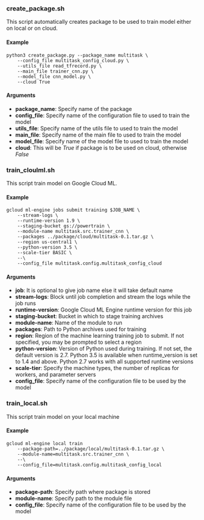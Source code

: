 ### create_package.sh

This script automatically creates package to be used to train model either on local or on cloud.

#### Example
```
python3 create_package.py --package_name multitask \
	--config_file multitask_config_cloud.py \
	--utils_file read_tfrecord.py \
	--main_file trainer_cnn.py \
	--model_file cnn_model.py \
	--cloud True
```

#### Arguments

* **package_name**: Specify name of the package
* **config_file**: Specify name of the configuration file to used to train the model
* **utils_file**: Specify name of the utils file to used to train the model
* **main_file**: Specify name of the main file to used to train the model
* **model_file**: Specify name of the model file to used to train the model
* **cloud**: This will be _True_ if package is to be used on cloud, otherwise _False_


### train_cloulml.sh


This script train model on Google Cloud ML.

#### Example
```
gcloud ml-engine jobs submit training $JOB_NAME \
	--stream-logs \
	--runtime-version 1.9 \
	--staging-bucket gs://powertrain \
	--module-name multitask.src.trainer_cnn \
	--packages ../package/cloud/multitask-0.1.tar.gz \
	--region us-central1 \
	--python-version 3.5 \
	--scale-tier BASIC \
	--\
	--config_file multitask.config.multitask_config_cloud
```

#### Arguments

* **job**: It is optional to give job name else it will take default name
* **stream-logs**: Block until job completion and stream the logs while the job runs
* **runtime-version**: Google Cloud ML Engine runtime version for this job
* **staging-bucket**: Bucket in which to stage training archives
* **module-name**: Name of the module to run
* **packages**: Path to Python archives used for training
* **region**: Region of the machine learning training job to submit. If not specified, you may be prompted to select a region
* **python-version**: Version of Python used during training. If not set, the default version is 2.7. Python 3.5 is available when runtime_version is set to 1.4 and above. Python 2.7 works with all supported runtime versions
* **scale-tier**: Specify the machine types, the number of replicas for workers, and parameter servers
* **config_file**: Specify name of the configuration file to be used by the model




### train_local.sh

This script train model on your local machine

#### Example
```
gcloud ml-engine local train 
	--package-path=../package/local/multitask-0.1.tar.gz \
	--module-name=multitask.src.trainer_cnn \
	--\
	--config_file=multitask.config.multitask_config_local
```

#### Arguments

* **package-path**: Specify path where package is stored
* **module-name**: Specify path to the module file
* **config_file**: Specify name of the configuration file to be used by the model

